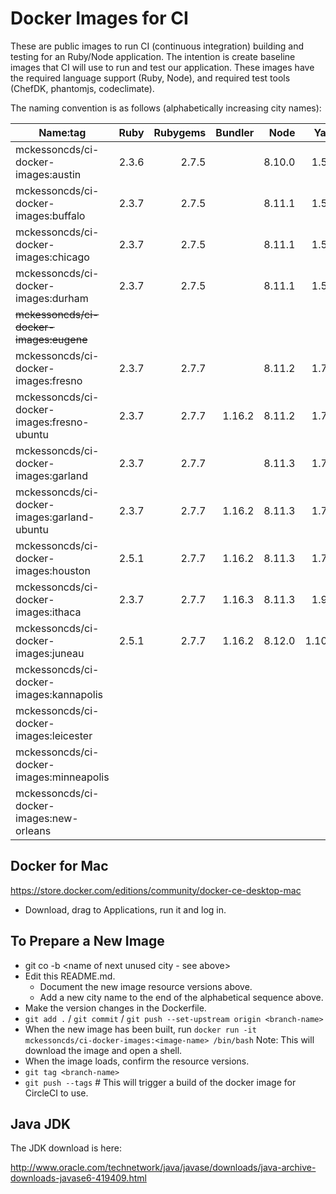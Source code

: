 Docker Images for CI
====================

These are public images to run CI (continuous integration) building and testing for an Ruby/Node application. The intention is create baseline images that CI will use to run and test our application. These images have the required language support (Ruby, Node), and required test tools (ChefDK, phantomjs, codeclimate).

The naming convention is as follows (alphabetically increasing city names):

| Name:tag                                    | Ruby  | Rubygems | Bundler | Node   | Yarn   | ChefDK | JavaJDK |
|---------------------------------------------|------:|---------:|--------:|-------:|------: |-------:|--------:|
| mckessoncds/ci-docker-images:austin         | 2.3.6 |    2.7.5 |         | 8.10.0 |  1.5.1 |  1.6.1 |         |
| mckessoncds/ci-docker-images:buffalo        | 2.3.7 |    2.7.5 |         | 8.11.1 |  1.5.1 |  1.6.1 |         |
| mckessoncds/ci-docker-images:chicago        | 2.3.7 |    2.7.5 |         | 8.11.1 |  1.5.1 | 1.6.11 |         |
| mckessoncds/ci-docker-images:durham         | 2.3.7 |    2.7.5 |         | 8.11.1 |  1.5.1 | 1.6.11 |    6u45 |
| ~~mckessoncds/ci-docker-images:eugene~~     |       |          |         |        |        |        |         |
| mckessoncds/ci-docker-images:fresno         | 2.3.7 |    2.7.7 |         | 8.11.2 |  1.7.0 | 1.6.11 |    6u45 |
| mckessoncds/ci-docker-images:fresno-ubuntu  | 2.3.7 |    2.7.7 |  1.16.2 | 8.11.2 |  1.7.0 | 1.6.11 |    6u45 |
| mckessoncds/ci-docker-images:garland        | 2.3.7 |    2.7.7 |         | 8.11.3 |  1.7.0 | 1.6.11 |    6u45 |
| mckessoncds/ci-docker-images:garland-ubuntu | 2.3.7 |    2.7.7 |  1.16.2 | 8.11.3 |  1.7.0 | 1.6.11 |    6u45 |
| mckessoncds/ci-docker-images:houston        | 2.5.1 |    2.7.7 |  1.16.2 | 8.11.3 |  1.7.0 | 1.6.11 |    6u45 |
| mckessoncds/ci-docker-images:ithaca         | 2.3.7 |    2.7.7 |  1.16.3 | 8.11.3 |  1.9.4 | 1.6.11 |    6u45 |
| mckessoncds/ci-docker-images:juneau         | 2.5.1 |    2.7.7 |  1.16.2 | 8.12.0 | 1.10.1 | 1.6.11 |    6u45 |
| mckessoncds/ci-docker-images:kannapolis     |       |          |         |        |        |        |         |
| mckessoncds/ci-docker-images:leicester      |       |          |         |        |        |        |         |
| mckessoncds/ci-docker-images:minneapolis    |       |          |         |        |        |        |         |
| mckessoncds/ci-docker-images:new-orleans    |       |          |         |        |        |        |         |


Docker for Mac
--------------

https://store.docker.com/editions/community/docker-ce-desktop-mac

- Download, drag to Applications, run it and log in.


To Prepare a New Image
----------------------

- git co -b <name of next unused city - see above>
- Edit this README.md.
  - Document the new image resource versions above. 
  - Add a new city name to the end of the alphabetical sequence above.
- Make the version changes in the Dockerfile.
- `git add .` / `git commit` / `git push --set-upstream origin <branch-name>`
- When the new image has been built, run `docker run -it mckessoncds/ci-docker-images:<image-name> /bin/bash`
  Note: This will download the image and open a shell.
- When the image loads, confirm the resource versions.
- `git tag <branch-name>`
- `git push --tags` # This will trigger a build of the docker image for CircleCI to use.

Java JDK
--------

The JDK download is here:

http://www.oracle.com/technetwork/java/javase/downloads/java-archive-downloads-javase6-419409.html
